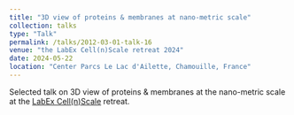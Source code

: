 ```yaml
---
title: "3D view of proteins & membranes at nano-metric scale"
collection: talks
type: "Talk"
permalink: /talks/2012-03-01-talk-16
venue: "the LabEx Cell(n)Scale retreat 2024"
date: 2024-05-22
location: "Center Parcs Le Lac d'Ailette, Chamouille, France"
---
```


Selected talk on 3D view of proteins & membranes at the nano-metric scale at the [LabEx Cell(n)Scale](https://labex-cellnscale.institut-curie.org/) retreat.
